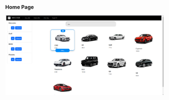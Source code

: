 ### Home Page<br/>
<img src="https://github.com/emircanomak/rentaCar/blob/master/rent.png" width="auto"><br/> 
